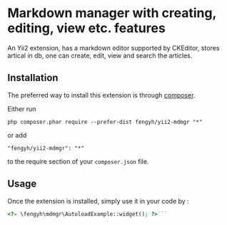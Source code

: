 Markdown manager with creating, editing, view etc. features
===========================================================
An Yii2 extension, has a markdown editor supported by CKEditor, stores artical in db, one can create, edit, view and search the articles.

Installation
------------

The preferred way to install this extension is through [composer](http://getcomposer.org/download/).

Either run

```
php composer.phar require --prefer-dist fengyh/yii2-mdmgr "*"
```

or add

```
"fengyh/yii2-mdmgr": "*"
```

to the require section of your `composer.json` file.


Usage
-----

Once the extension is installed, simply use it in your code by  :

```php
<?= \fengyh\mdmgr\AutoloadExample::widget(); ?>```